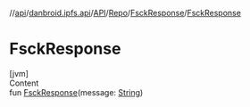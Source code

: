 //[api](../../../../index.md)/[danbroid.ipfs.api](../../../index.md)/[API](../../index.md)/[Repo](../index.md)/[FsckResponse](index.md)/[FsckResponse](-fsck-response.md)



# FsckResponse  
[jvm]  
Content  
fun [FsckResponse](-fsck-response.md)(message: [String](https://kotlinlang.org/api/latest/jvm/stdlib/kotlin/-string/index.html))  



